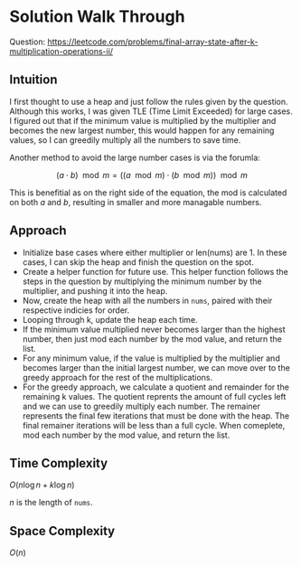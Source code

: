 # Solution Walk Through
Question: https://leetcode.com/problems/final-array-state-after-k-multiplication-operations-ii/

## Intuition
I first thought to use a heap and just follow the rules given by the question. Although this works, I was given TLE (Time Limit Exceeded) for large cases. I figured out that if the minimum value is multiplied by the multiplier and becomes the new largest number, this would happen for any remaining values, so I can greedily multiply all the numbers to save time.

Another method to avoid the large number cases is via the forumla:

$$(a \cdot b) \mod m = ((a \mod m) \cdot (b \mod m)) \mod m$$

This is benefitial as on the right side of the equation, the mod is calculated on both $a$ and $b$, resulting in smaller and more managable numbers.

## Approach
- Initialize base cases where either multiplier or len(nums) are 1. In these cases, I can skip the heap and finish the question on the spot.
- Create a helper function for future use. This helper function follows the steps in the question by multiplying the minimum number by the multiplier, and pushing it into the heap.
- Now, create the heap with all the numbers in `nums`, paired with their respective indicies for order.
- Looping through k, update the heap each time.
- If the minimum value multiplied never becomes larger than the highest number, then just mod each number by the mod value, and return the list.
- For any minimum value, if the value is multiplied by the multiplier and becomes larger than the initial largest number, we can move over to the greedy approach for the rest of the multiplications.
- For the greedy approach, we calculate a quotient and remainder for the remaining k values. The quotient reprents the amount of full cycles left and we can use to greedily multiply each number. The remainer represents the final few iterations that must be done with the heap. The final remainer iterations will be less than a full cycle. When comeplete, mod each number by the mod value, and return the list.

## Time Complexity
$O(n \log n + k \log n)$

$n$ is the length of `nums`.

## Space Complexity
$O(n)$